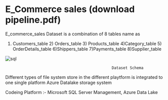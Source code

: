 # E_Commerce sales (download pipeline.pdf)
E_commerce_sales Dataset is a combination of 8 tables name as 

1) Customers_table 2) Orders_table 3) Products_table 4)Category_table 5) OrderDetails_table 6)Shippers_table 7)Payments_table 8)Supplier_table


![sql](https://user-images.githubusercontent.com/111516810/201013937-ee1fb078-2a0b-4675-ba5f-3ec50ed604d6.jpg)

                                                   Dataset Schema

Different types of file system store in the different playtform is integrated to one single platform Azure Datalake storage system

Codeing Platform :- Microsoft SQL Server Management, Azure Data Lake

